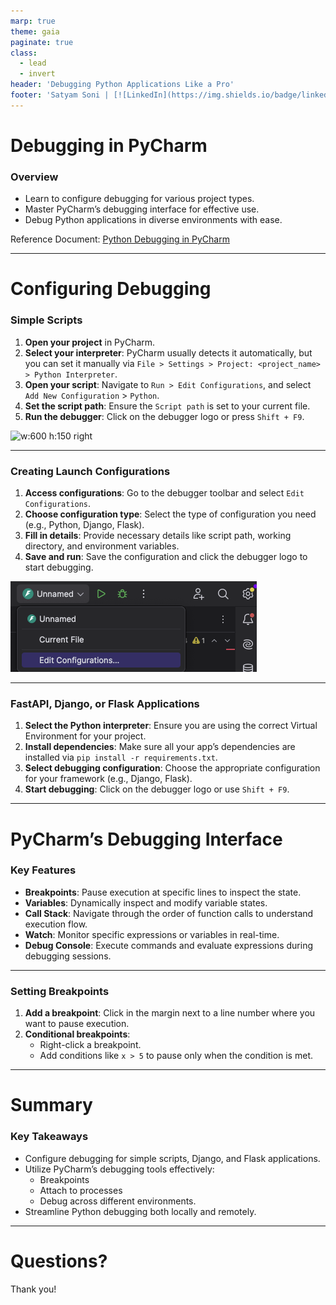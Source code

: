 ```yaml
---
marp: true
theme: gaia
paginate: true
class:
  - lead
  - invert
header: 'Debugging Python Applications Like a Pro'
footer: 'Satyam Soni | [![LinkedIn](https://img.shields.io/badge/linkedin-%230077B5.svg?style=for-the-badge&logo=linkedin&logoColor=white)](https://www.linkedin.com/in/-satyamsoni/)'
---
```

<style>
section {
   font-size: 27px;
}
</style>

# Debugging in PyCharm

### Overview

- Learn to configure debugging for various project types.
- Master PyCharm’s debugging interface for effective use.
- Debug Python applications in diverse environments with ease.

Reference Document: [Python Debugging in PyCharm](https://www.jetbrains.com/pycharm/features/debugger.html)

---

<style scoped>
section {
   font-size: 22px;
}
</style>

# Configuring Debugging

### Simple Scripts
1. **Open your project** in PyCharm.
2. **Select your interpreter**: PyCharm usually detects it automatically, but you can set it manually via `File > Settings > Project: <project_name> > Python Interpreter`.
3. **Open your script**: Navigate to `Run > Edit Configurations`, and select `Add New Configuration` > `Python`.
4. **Set the script path**: Ensure the `Script path` is set to your current file.
5. **Run the debugger**: Click on the debugger logo or press `Shift + F9`.

![w:600 h:150 right](https://www.jetbrains.com/pycharm/features/screenshots/debugger.png)

---
<style scoped>
section {
   font-size: 22px;
}
</style>

### Creating Launch Configurations

<style scoped>
section {
   font-size: 22px;
}
</style>

1. **Access configurations**: Go to the debugger toolbar and select `Edit Configurations`.
2. **Choose configuration type**: Select the type of configuration you need (e.g., Python, Django, Flask).
3. **Fill in details**: Provide necessary details like script path, working directory, and environment variables.
4. **Save and run**: Save the configuration and click the debugger logo to start debugging.

![image](./images/image.png)

---

### FastAPI, Django, or Flask Applications

<style scoped>
section {
   font-size: 22px;
}
</style>

1. **Select the Python interpreter**: Ensure you are using the correct Virtual Environment for your project.
2. **Install dependencies**: Make sure all your app’s dependencies are installed via `pip install -r requirements.txt`.
3. **Select debugging configuration**: Choose the appropriate configuration for your framework (e.g., Django, Flask).
4. **Start debugging**: Click on the debugger logo or use `Shift + F9`.

---

# PyCharm’s Debugging Interface

<style scoped>
section {
   font-size: 22px;
}
</style>

### Key Features
- **Breakpoints**: Pause execution at specific lines to inspect the state.
- **Variables**: Dynamically inspect and modify variable states.
- **Call Stack**: Navigate through the order of function calls to understand execution flow.
- **Watch**: Monitor specific expressions or variables in real-time.
- **Debug Console**: Execute commands and evaluate expressions during debugging sessions.

---

### Setting Breakpoints
1. **Add a breakpoint**: Click in the margin next to a line number where you want to pause execution.
2. **Conditional breakpoints**:
   - Right-click a breakpoint.
   - Add conditions like `x > 5` to pause only when the condition is met.

---
<style scoped>
section {
   font-size: 22px;
}
</style>

# Summary

### Key Takeaways
- Configure debugging for simple scripts, Django, and Flask applications.
- Utilize PyCharm’s debugging tools effectively:
  - Breakpoints
  - Attach to processes
  - Debug across different environments.
- Streamline Python debugging both locally and remotely.

---

# Questions?

Thank you!
